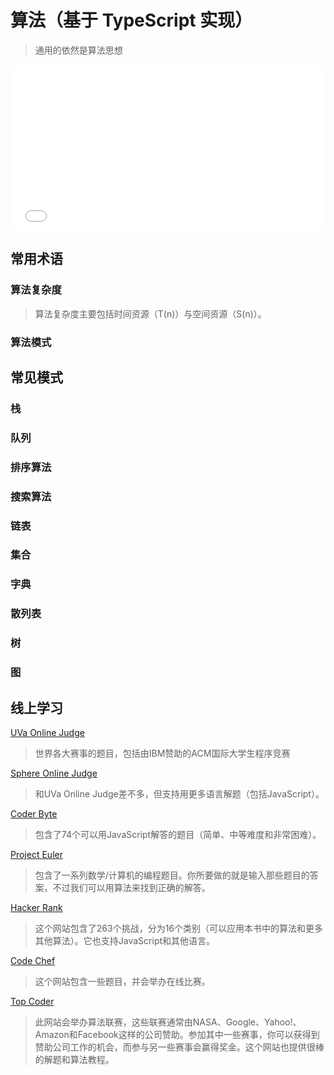 # 算法（基于 TypeScript 实现）

> 通用的依然是算法思想


<iframe height='265' scrolling='no' title='css 揭秘 - 灵活背景定位' src='//codepen.io/liurongqing/embed/oPNdBG/?height=265&theme-id=0&default-tab=css,result&embed-version=2' frameborder='no' allowtransparency='true' allowfullscreen='true' style='width: 100%;'>See the Pen <a href='https://codepen.io/liurongqing/pen/oPNdBG/'>css 揭秘 - 灵活背景定位</a> by liurongqing (<a href='https://codepen.io/liurongqing'>@liurongqing</a>) on <a href='https://codepen.io'>CodePen</a>.
</iframe>

## 常用术语

### 算法复杂度

> 算法复杂度主要包括时间资源（T(n)）与空间资源（S(n)）。

### 算法模式


## 常见模式

### 栈

### 队列

### 排序算法

### 搜索算法

### 链表

### 集合

### 字典 

### 散列表

### 树

### 图



## 线上学习
[UVa Online Judge](https://uva.onlinejudge.org/)

> 世界各大赛事的题目，包括由IBM赞助的ACM国际大学生程序竞赛

[Sphere Online Judge](https://www.spoj.com/)

> 和UVa Online Judge差不多，但支持用更多语言解题（包括JavaScript）。

[Coder Byte](http://coderbyte.com/)

> 包含了74个可以用JavaScript解答的题目（简单、中等难度和非常困难）。


[Project Euler](https://projecteuler.net/)

> 包含了一系列数学/计算机的编程题目。你所要做的就是输入那些题目的答案，不过我们可以用算法来找到正确的解答。

[Hacker Rank](https://www.hackerrank.com/)

> 这个网站包含了263个挑战，分为16个类别（可以应用本书中的算法和更多其他算法）。它也支持JavaScript和其他语言。

[Code Chef](http://www.codechef.com/)

> 这个网站包含一些题目，并会举办在线比赛。

[Top Coder](https://www.topcoder.com/)

> 此网站会举办算法联赛，这些联赛通常由NASA、Google、Yahoo!、Amazon和Facebook这样的公司赞助。参加其中一些赛事，你可以获得到赞助公司工作的机会，而参与另一些赛事会赢得奖金。这个网站也提供很棒的解题和算法教程。
